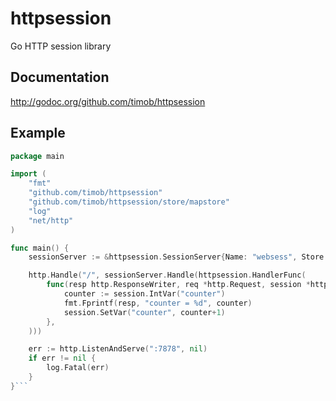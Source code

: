 httpsession
==========
Go HTTP session library

Documentation
-------------
http://godoc.org/github.com/timob/httpsession

Example
-------
```Go
package main

import (
	"fmt"
	"github.com/timob/httpsession"
	"github.com/timob/httpsession/store/mapstore"
	"log"
	"net/http"
)

func main() {
	sessionServer := &httpsession.SessionServer{Name: "websess", Store: mapstore.NewMapSessionStore()}

	http.Handle("/", sessionServer.Handle(httpsession.HandlerFunc(
		func(resp http.ResponseWriter, req *http.Request, session *httpsession.CookieSession) {
			counter := session.IntVar("counter")
			fmt.Fprintf(resp, "counter = %d", counter)
			session.SetVar("counter", counter+1)
		},
	)))

	err := http.ListenAndServe(":7878", nil)
	if err != nil {
		log.Fatal(err)
	}
}```


